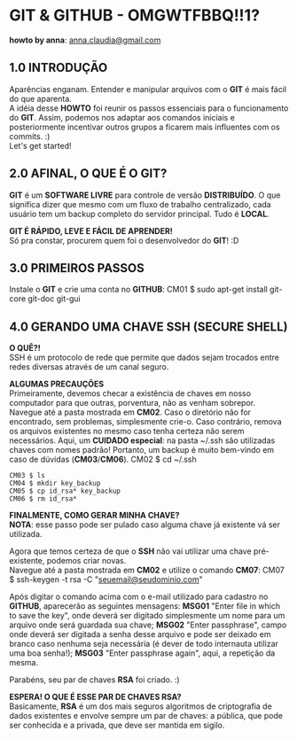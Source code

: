 # GIT & GITHUB - OMGWTFBBQ!!1? <br />
**howto by anna**: <anna.claudia@gmail.com>
## 1.0 INTRODUÇÃO
Aparências enganam. Entender e manipular arquivos com o **GIT** é mais fácil do que aparenta. <br />
A idéia desse **HOWTO** foi reunir os passos essenciais para o funcionamento do **GIT**. Assim, podemos nos adaptar aos comandos iniciais e posteriormente incentivar outros grupos a ficarem mais influentes com os commits. :) <br />
Let's get started!<br />

## 2.0 AFINAL, O QUE É O GIT?
**GIT** é um **SOFTWARE LIVRE** para controle de versão **DISTRIBUÍDO**. O que significa dizer que mesmo com um fluxo de trabalho centralizado, cada usuário tem um backup completo do servidor principal. Tudo é **LOCAL**.


**GIT É RÁPIDO, LEVE E FÁCIL DE APRENDER!** <br />
Só pra constar, procurem quem foi o desenvolvedor do **GIT**! :D <br />

## 3.0 PRIMEIROS PASSOS
Instale o **GIT** e crie uma conta no **GITHUB**:
    CM01 $ sudo apt-get install git-core git-doc git-gui

## 4.0 GERANDO UMA CHAVE SSH (SECURE SHELL)
**O QUÊ?!** <br />
SSH é um protocolo de rede que permite que dados sejam trocados entre redes diversas através de um canal seguro.

**ALGUMAS PRECAUÇÕES** <br />
Primeiramente, devemos checar a existência de chaves em nosso computador para que outras, porventura, não as venham sobrepor. <br />
Navegue até a pasta mostrada em **CM02**. Caso o diretório não for encontrado, sem problemas, simplesmente crie-o. Caso contrário, remova os arquivos existentes no mesmo caso tenha certeza não serem necessários. 
Aqui, um **CUIDADO especial**: na pasta ~/.ssh são utilizadas chaves com nomes padrão! Portanto, um backup é muito bem-vindo em caso de dúvidas (**CM03**/**CM06**).
    CM02 $ cd ~/.ssh <br />
    
    CM03 $ ls
    CM04 $ mkdir key_backup
    CM05 $ cp id_rsa* key_backup
    CM06 $ rm id_rsa*
    
**FINALMENTE, COMO GERAR MINHA CHAVE?** <br />
**NOTA**: esse passo pode ser pulado caso alguma chave já existente vá ser utilizada.

Agora que temos certeza de que o **SSH** não vai utilizar uma chave pré-existente, podemos criar novas. <br />
Navegue até a pasta mostrada em **CM02** e utilize o comando **CM07**:
    CM07 $ ssh-keygen -t rsa -C "seuemail@seudominio.com"
       
Após digitar o comando acima com o e-mail utilizado para cadastro no **GITHUB**, aparecerão as seguintes mensagens:
**MSG01** "Enter file in which to save the key", onde deverá ser digitado simplesmente um nome para um arquivo onde será guardada sua chave;
**MSG02** "Enter passphrase", campo onde deverá ser digitada a senha desse arquivo e pode ser deixado em branco caso nenhuma seja necessária (é dever de todo internauta utilizar uma boa senha!);
**MSG03** "Enter passphrase again", aqui, a repetição da mesma.
       
Parabéns, seu par de chaves **RSA** foi criado. :)


**ESPERA! O QUE É ESSE PAR DE CHAVES RSA?** <br />
Basicamente, **RSA** é um dos mais seguros algoritmos de criptografia de dados existentes e envolve sempre um par de chaves: a pública, que pode ser conhecida e a privada, que deve ser mantida em sigilo.
